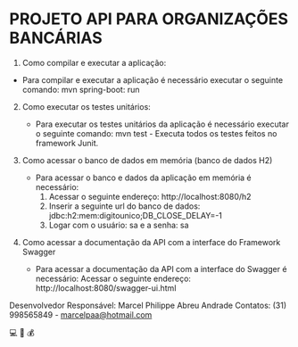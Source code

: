 # PROJETO API PARA ORGANIZAÇÕES BANCÁRIAS

1. Como compilar e executar a aplicação:
  - Para compilar e executar a aplicação é necessário executar o seguinte comando: mvn spring-boot: run

2. Como executar os testes unitários:
   - Para executar os testes unitários da aplicação é necessário executar o seguinte comando: mvn test - Executa todos os testes feitos no framework Junit.

3. Como acessar o banco de dados em memória (banco de dados H2)
   - Para acessar o banco e dados da aplicação em memória é necessário:
      1. Acessar o seguinte endereço: http://localhost:8080/h2
      2. Inserir a seguinte url do banco de dados: jdbc:h2:mem:digitounico;DB_CLOSE_DELAY=-1
      3. Logar com o usuário: sa e a senha: sa

4. Como acessar a documentação da API com a interface do Framework Swagger
   - Para acessar a documentação da API com a interface do Swagger é necessário: Acessar o seguinte endereço: http://localhost:8080/swagger-ui.html

Desenvolvedor Responsável: Marcel Philippe Abreu Andrade Contatos: (31) 998565849 - marcelpaa@hotmail.com

:computer: :closed_lock_with_key: :moneybag:




